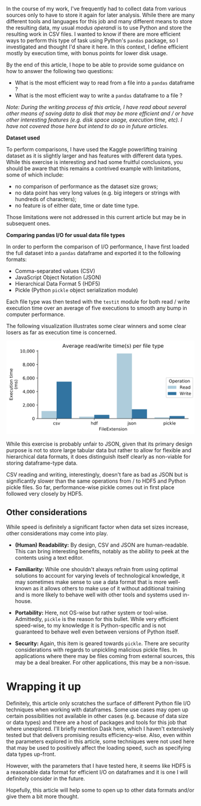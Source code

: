 In the course of my work, I've frequently had to collect data from various sources only to have to store it again for later analysis. While there are many different tools and languages for this job and many different means to store the resulting data, my usual *modus operandi* is to use Python and store the resulting work in CSV files. I wanted to know if there are more efficient ways to perform this type of task using Python's `pandas` package, so I investigated and thought I'd share it here. In this context, I define efficient mostly by execution time, with bonus points for lower disk usage.

By the end of this article, I hope to be able to provide some guidance on how to answer the following two questions:

- What is the most efficient way to read from a file into a `pandas` dataframe ?
- What is the most efficient way to write a `pandas` dataframe to a file ?

*Note: During the writing process of this article, I have read about several other means of saving data to disk that may be more efficient and / or have other interesting features (e.g. disk space usage, execution time, etc). I have not covered those here but intend to do so in future articles.*

**Dataset used**

To perform comparisons, I have used the Kaggle powerlifting training dataset as it is slightly larger and has features with different data types. While this exercise is interesting and had some fruitful conclusions, you should be aware that this remains a contrived example with limitations, some of which include:

- no comparison of performance as the dataset size grows;
- no data point has very long values (e.g. big integers or strings with hundreds of characters);
- no feature is of either date, time or date time type.

Those limitations were not addressed in this current article but may be in subsequent ones.

**Comparing pandas I/O for usual data file types**

In order to perform the comparison of I/O performance, I have first loaded the full dataset into a `pandas` dataframe and exported it to the following formats:

- Comma-separated values (CSV)
- JavaScript Object Notation (JSON)
- Hierarchical Data Format 5 (HDF5)
- Pickle (Python `pickle` object serialization module)

Each file type was then tested with the `testit` module for both read / write execution time over an average of five executions to smooth any bump in computer performance. 

The following visualization illustrates some clear winners and some clear losers as far as execution time is concerned.

<img src="/images/art_01_results.svg">

While this exercise is probably unfair to JSON, given that its primary design purpose is not to store large tabular data but rather to allow for flexible and hierarchical data formats, it does distinguish itself clearly as non-viable for storing dataframe-type data.

CSV reading and writing, interestingly, doesn't fare as bad as JSON but is significantly slower than the same operations from / to HDF5 and Python pickle files. So far, performance-wise pickle comes out in first place followed very closely by HDF5.


Other considerations
---
While speed is definitely a significant factor when data set sizes increase, other considerations may come into play.

- **(Human) Readability:** By design, CSV and JSON are human-readable. This can bring interesting benefits, notably as the ability to peek at the contents using a text editor.

- **Familiarity:** While one shouldn't always refrain from using optimal solutions to account for varying levels of technological knowledge, it may sometimes make sense to use a data format that is more well-known as it allows others to make use of it without additional training and is more likely to behave well with other tools and systems used in-house.

- **Portability:** Here, not OS-wise but rather system or tool-wise. Admittedly, `pickle` is the reason for this bullet. While very efficient speed-wise, to my knowledge it is Python-specific and is not guaranteed to behave well even between versions of Python itself.

- **Security:** Again, this item is geared towards `pickle`. There are security considerations with regards to unpickling malicious pickle files. In applications where there may be files coming from external sources, this may be a deal breaker. For other applications, this may be a non-issue.

# Wrapping it up

Definitely, this article only scratches the surface of different Python file I/O techniques when working with dataframes. Some use cases may open up certain possibilities not available in other cases (e.g. because of data size or data types) and there are a host of packages and tools for this job that where unexplored. I'll briefly mention Dask here, which I haven't extensively tested but that delivers promising results efficiency-wise. Also, even within the parameters explored in this article, some techniques were not used here that may be used to positively affect the loading speed, such as specifying data types up-front.

However, with the parameters that I have tested here, it seems like HDF5 is a reasonable data format for efficient I/O on dataframes and it is one I will definitely consider in the future.

Hopefully, this article will help some to open up to other data formats and/or give them a bit more thought.

